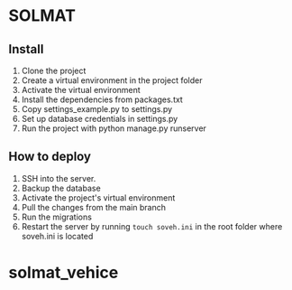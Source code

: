 # SOLMAT

## Install

1. Clone the project
2. Create a virtual environment in the project folder
3. Activate the virtual environment
4. Install the dependencies from packages.txt
5. Copy settings_example.py to settings.py
6. Set up database credentials in settings.py
7. Run the project with python manage.py runserver


## How to deploy

1. SSH into the server.
2. Backup the database
3. Activate the project's virtual environment
4. Pull the changes from the main branch
5. Run the migrations
6. Restart the server by running `touch soveh.ini` in the root folder where soveh.ini is located
# solmat_vehice
